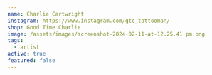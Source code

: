 ```yaml
---
name: Charlie Cartwright
instagram: https://www.instagram.com/gtc_tattooman/
shop: Good Time Charlie
image: /assets/images/screenshot-2024-02-11-at-12.25.41 pm.png
tags:
  - artist
active: true
featured: false
---
```

